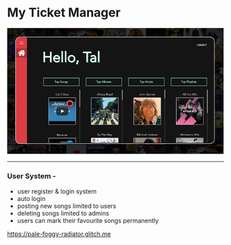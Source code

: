# My Ticket Manager

![image](Image.png)

-----------------
### User System -
- user register & login system
- auto login
- posting new songs limited to users
- deleting songs limited to admins
- users can mark their favourite songs permanently

https://pale-foggy-radiator.glitch.me
